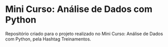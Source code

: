 # Mini Curso: Análise de Dados com Python
Repositório criado para o projeto realizado no Mini Curso: Análise de Dados com Python, pela Hashtag Treinamentos. 
